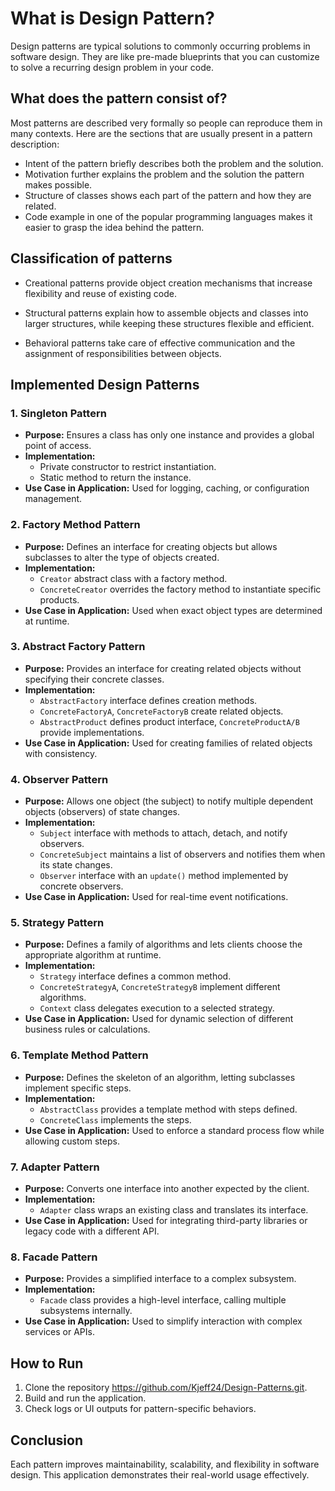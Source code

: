# What is Design Pattern?
Design patterns are typical solutions to commonly occurring problems in software design. They are like pre-made blueprints that you can customize to solve a recurring design problem in your code.

## What does the pattern consist of?
Most patterns are described very formally so people can reproduce them in many contexts. Here are the sections that are usually present in a pattern description:

- Intent of the pattern briefly describes both the problem and the solution.
- Motivation further explains the problem and the solution the pattern makes possible.
- Structure of classes shows each part of the pattern and how they are related.
- Code example in one of the popular programming languages makes it easier to grasp the idea behind the pattern.

## Classification of patterns
- Creational patterns provide object creation mechanisms that increase flexibility and reuse of existing code.

- Structural patterns explain how to assemble objects and classes into larger structures, while keeping these structures flexible and efficient.

- Behavioral patterns take care of effective communication and the assignment of responsibilities between objects.

## Implemented Design Patterns

### 1. Singleton Pattern
- **Purpose:** Ensures a class has only one instance and provides a global point of access.
- **Implementation:**
    - Private constructor to restrict instantiation.
    - Static method to return the instance.
- **Use Case in Application:** Used for logging, caching, or configuration management.

### 2. Factory Method Pattern
- **Purpose:** Defines an interface for creating objects but allows subclasses to alter the type of objects created.
- **Implementation:**
    - `Creator` abstract class with a factory method.
    - `ConcreteCreator` overrides the factory method to instantiate specific products.
- **Use Case in Application:** Used when exact object types are determined at runtime.

### 3. Abstract Factory Pattern
- **Purpose:** Provides an interface for creating related objects without specifying their concrete classes.
- **Implementation:**
    - `AbstractFactory` interface defines creation methods.
    - `ConcreteFactoryA`, `ConcreteFactoryB` create related objects.
    - `AbstractProduct` defines product interface, `ConcreteProductA/B` provide implementations.
- **Use Case in Application:** Used for creating families of related objects with consistency.

### 4. Observer Pattern
- **Purpose:** Allows one object (the subject) to notify multiple dependent objects (observers) of state changes.
- **Implementation:**
    - `Subject` interface with methods to attach, detach, and notify observers.
    - `ConcreteSubject` maintains a list of observers and notifies them when its state changes.
    - `Observer` interface with an `update()` method implemented by concrete observers.
- **Use Case in Application:** Used for real-time event notifications.

### 5. Strategy Pattern
- **Purpose:** Defines a family of algorithms and lets clients choose the appropriate algorithm at runtime.
- **Implementation:**
    - `Strategy` interface defines a common method.
    - `ConcreteStrategyA`, `ConcreteStrategyB` implement different algorithms.
    - `Context` class delegates execution to a selected strategy.
- **Use Case in Application:** Used for dynamic selection of different business rules or calculations.

### 6. Template Method Pattern
- **Purpose:** Defines the skeleton of an algorithm, letting subclasses implement specific steps.
- **Implementation:**
    - `AbstractClass` provides a template method with steps defined.
    - `ConcreteClass` implements the steps.
- **Use Case in Application:** Used to enforce a standard process flow while allowing custom steps.

### 7. Adapter Pattern
- **Purpose:** Converts one interface into another expected by the client.
- **Implementation:**
    - `Adapter` class wraps an existing class and translates its interface.
- **Use Case in Application:** Used for integrating third-party libraries or legacy code with a different API.

### 8. Facade Pattern
- **Purpose:** Provides a simplified interface to a complex subsystem.
- **Implementation:**
    - `Facade` class provides a high-level interface, calling multiple subsystems internally.
- **Use Case in Application:** Used to simplify interaction with complex services or APIs.

## How to Run
1. Clone the repository <https://github.com/Kjeff24/Design-Patterns.git>.
2. Build and run the application.
3. Check logs or UI outputs for pattern-specific behaviors.

## Conclusion
Each pattern improves maintainability, scalability, and flexibility in software design. This application demonstrates their real-world usage effectively.
